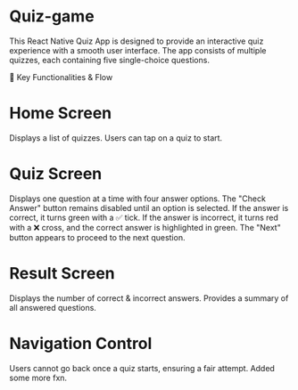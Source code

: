 # Quiz-game
This React Native Quiz App is designed to provide an interactive quiz experience with a smooth user interface. The app consists of multiple quizzes, each containing five single-choice questions.

🎯 Key Functionalities & Flow

# Home Screen
Displays a list of quizzes.
Users can tap on a quiz to start.

# Quiz Screen
Displays one question at a time with four answer options.
The "Check Answer" button remains disabled until an option is selected.
If the answer is correct, it turns green with a ✅ tick.
If the answer is incorrect, it turns red with a ❌ cross, and the correct answer is highlighted in green.
The "Next" button appears to proceed to the next question.

# Result Screen
Displays the number of correct & incorrect answers.
Provides a summary of all answered questions.

# Navigation Control
Users cannot go back once a quiz starts, ensuring a fair attempt.
Added some more fxn.
